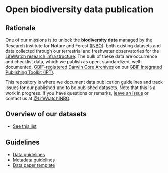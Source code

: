 # Open biodiversity data publication

## Rationale

One of our missions is to unlock the **biodiversity data** managed by the Research Institute for Nature and Forest ([INBO](http://www.inbo.be)): both existing datasets and data collected through our terrestrial and freshwater observatories for the [LifeWatch research infrastructure](http://lifewatch.inbo.be/blog/pages/about.html). The bulk of these data are occurrence and checklist data, which we publish as open, standardized, well-documented, [GBIF-registered](http://www.gbif.org) [Darwin Core Archives](http://en.wikipedia.org/wiki/Darwin_Core_Archive) on our [GBIF Integrated Publishing Toolkit (IPT)](http://data.inbo.be/ipt).

This repository is where we document data publication guidelines and track issues for our published and to be published datasets. Note that this is a work in progress. If you have questions or remarks, [leave an issue](https://github.com/LifeWatchINBO/data-publication/issues) or contact us at [@LifeWatchINBO](https://twitter.com/LifeWatchINBO).

## Overview of our datasets

* [See this list](datasets/datasets.csv)

## Guidelines

* [Data guidelines](guidelines/data-guidelines.md)
* [Metadata guidelines](guidelines/metadata-guidelines.md)
* [Data paper template](guidelines/data-paper-template.md)
